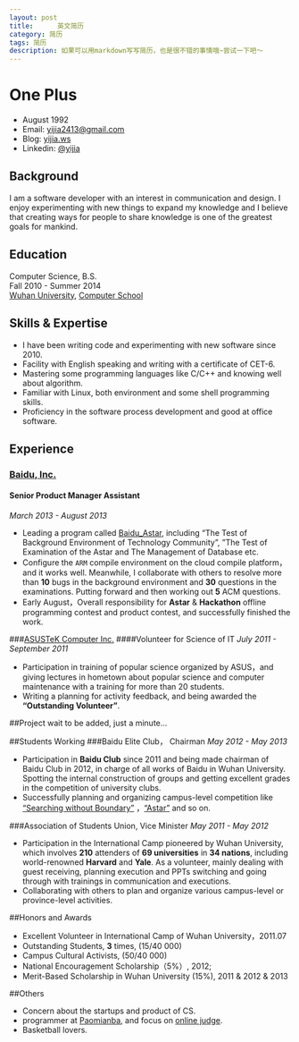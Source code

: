 ```yaml
---
layout: post
title:      英文简历
category: 简历
tags: 简历
description: 如果可以用markdown写写简历，也是很不错的事情哦~尝试一下吧～
---
```

# One Plus

 * August 1992
 * Email: <yijia2413@gmail.com>
 * Blog: [yijia.ws](http://www.yijia.ws/)
 * Linkedin: [@yijia](http://www.linkedin.com/pub/yi-jia/88/679/640)

## Background

I am a software developer with an interest in communication and design. I enjoy experimenting with new things to expand my knowledge and I believe that creating ways for people to share knowledge is one of the greatest goals for mankind. 

## Education

Computer Science, B.S.  
Fall 2010 - Summer 2014  
[Wuhan University](http://www.whu.edu.cn/), [Computer School](http://cs.whu.edu.cn/)

## Skills & Expertise

*   I have been writing code and experimenting with new software since 2010.
*   Facility with English speaking and writing with a certificate of CET-6.
*   Mastering some programming languages like C/C++ and knowing well about algorithm.
*   Familiar with Linux, both environment and some shell programming skills.
*   Proficiency in the software process development and good at office software.

## Experience
### [Baidu, Inc.](http://www.baidu.com)
#### Senior Product Manager Assistant
*March 2013 - August 2013*

*	Leading a program called [Baidu_Astar](http://astar.baidu.com), including “The Test of  Background Environment of Technology Community”, ”The Test of Examination of the Astar and The Management of Database etc.
*	Configure the `ARM` compile environment on the cloud compile platform，and it works well. Meanwhile, I collaborate with others to resolve more than __10__ bugs in the background environment and __30__ questions in the examinations. Putting forward and then working out __5__ ACM questions.
*	Early August，Overall responsibility for __Astar__ & __Hackathon__ offline programming contest and product contest, and successfully finished the work.

###[ASUSTeK Computer Inc.](http://www.asus.com.cn/)
####Volunteer for Science of IT
*July 2011 - September 2011*

*	Participation in training of popular science organized by ASUS，and giving lectures in hometown about popular science and computer maintenance with a training for more than 20 students.
*	Writing a planning for activity feedback, and being awarded the __“Outstanding Volunteer”__.

##Project
wait to be added, just a minute...

##Students Working
###Baidu Elite Club， Chairman 
*May 2012 - May 2013*

*	Participation in __Baidu Club__ since 2011 and being made chairman of Baidu Club in 2012, in charge of all works of Baidu in Wuhan University. Spotting the internal construction of groups and getting excellent grades in the competition of university clubs.
*	Successfully planning and organizing campus-level competition like [“Searching without Boundary”](http://campus.baidu.com/bbs/bbslist/3) ，[“Astar”](http://astar.baidu.com/) and so on.

###Association of Students Union,  Vice Minister 
*May 2011 - May 2012*

*	Participation in the International Camp pioneered by Wuhan University, which involves __210__ attenders of __69 universities__ in __34 nations__, including world-renowned __Harvard__ and __Yale__. As a volunteer, mainly dealing with guest receiving, planning execution and PPTs switching and going through with trainings in communication and executions.
*	Collaborating with others to plan and organize various campus-level or province-level activities.

##Honors and Awards
*	Excellent Volunteer in International Camp of Wuhan University，2011.07
*	Outstanding Students, __3__ times, (15/40 000)
*	Campus Cultural Activists, (50/40 000)
*	National Encouragement Scholarship（5%）, 2012;
*	Merit-Based Scholarship in Wuhan University (15%), 2011 & 2012 & 2013

##Others
*	Concern about the startups and product of CS.
*	programmer at [Paomianba](http://www.jisuanke.com/), and focus on [online judge](http://ti.jisuanke.com/).
*	Basketball lovers.